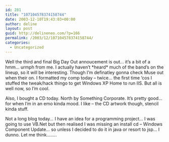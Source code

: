 ```yaml
---
id: 281
title: "107104578374158744"
date: 2003-12-10T19:43:03+00:00
author: deline
layout: post
guid: http://delineneo.com/?p=166
permalink: /2003/12/107104578374158744/
categories:
  - Uncategorized
---
```

Well the third and final Big Day Out annoucement is out&#8230; it&#8217;s a bit of a hmm&#8230; urmph from me. I actually haven&#8217;t \*heard\* much of the band&#8217;s on the lineup, so it will be interesting. Though I&#8217;m definatley gonna check Muse out when their on. I formatted my comp today &#8211; twice&#8230; the first time &#8216;cos I stuffed the tweak/hack thingo to get Windows XP Home to run IIS. But all is well now, so I&#8217;m cool.

Also, I bought a CD today. North by Something Corporate. It&#8217;s pretty good&#8230; for when I&#8217;m in an emo kinda mood. I like &#8211; the CD artwork though, stencil kinda stuff.

Not a long blog today&#8230; I have an idea for a programming project&#8230; I was going to use VB.Net but then realised I was missing an install cd &#8211; Windows Component Update&#8230; so unless I decided to do it in java or resort to jsp&#8230; I dunno. Let me think&#8230;&#8230;..
